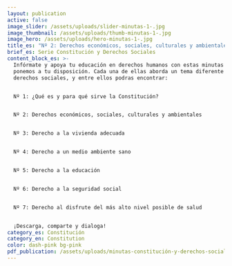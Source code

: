 ```yaml
---
layout: publication
active: false
image_slider: /assets/uploads/slider-minutas-1-.jpg
image_thumbnail: /assets/uploads/thumb-minutas-1-.jpg
image_hero: /assets/uploads/hero-minutas-1-.jpg
title_es: "Nº 2: Derechos económicos, sociales, culturales y ambientales"
brief_es: Serie Constitución y Derechos Sociales
content_block_es: >-
  Infórmate y apoya tu educación en derechos humanos con estas minutas que
  ponemos a tu disposición. Cada una de ellas aborda un tema diferente sobre los
  derechos sociales, y entre ellos podras encontrar:


  Nº 1: ¿Qué es y para qué sirve la Constitución?


  Nº 2: Derechos económicos, sociales, culturales y ambientales


  Nº 3: Derecho a la vivienda adecuada


  Nº 4: Derecho a un medio ambiente sano


  Nº 5: Derecho a la educación


  Nº 6: Derecho a la seguridad social


  Nº 7: Derecho al disfrute del más alto nivel posible de salud


  ¡Descarga, comparte y dialoga!
category_es: Constitución
category_en: Constitution
color: dash-pink bg-pink
pdf_publication: /assets/uploads/minutas-constitución-y-derechos-sociales2.pdf
---
```


